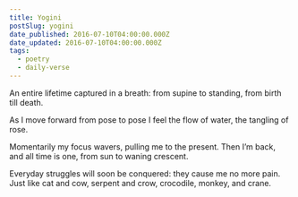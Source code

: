 ```yaml
---
title: Yogini
postSlug: yogini
date_published: 2016-07-10T04:00:00.000Z
date_updated: 2016-07-10T04:00:00.000Z
tags:
  - poetry
  - daily-verse
---
```


An entire lifetime captured in a breath:
from supine to standing, from birth till death.

As I move forward from pose to pose
I feel the flow of water, the tangling of rose.

Momentarily my focus wavers,
pulling me to the present.
Then I’m back, and all time is one,
from sun to waning crescent.

Everyday struggles will soon be conquered:
they cause me no more pain.
Just like cat and cow, serpent and crow,
crocodile, monkey, and crane.
